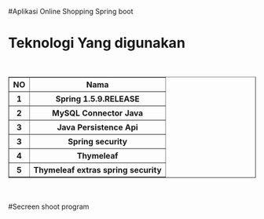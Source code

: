 #Aplikasi Online Shopping Spring boot 
<h1>Teknologi Yang digunakan</h1>
<br/>
<div class="container">
<table border="1">
<thead>
<tr>
<th>NO</th>
<th>Nama</th>
</tr>
</thead>
<tbody>

<tr>
<th>1</th>
<th>Spring 1.5.9.RELEASE</th>
</tr>

<tr>
<th>2</th>
<th>MySQL Connector Java</th>
</tr>

<tr>
<th>3</th>
<th>Java Persistence Api</th>
</tr>

<tr>
<th>3</th>
<th>Spring security</th>
</tr>

<tr>
<th>4</th>
<th>Thymeleaf</th>
</tr>

<tr>
<th>5</th>
<th>Thymeleaf extras spring security</th>
</tr>

</tbody>
</table>
</div>

<br/>
<br/>
#Secreen shoot program


